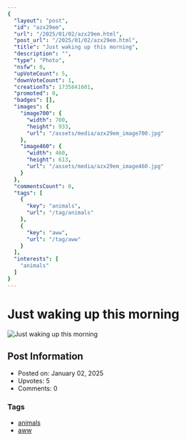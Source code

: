 ```yaml
---
{
  "layout": "post",
  "id": "azx29em",
  "url": "/2025/01/02/azx29em.html",
  "post_url": "/2025/01/02/azx29em.html",
  "title": "Just waking up this morning",
  "description": "",
  "type": "Photo",
  "nsfw": 0,
  "upVoteCount": 5,
  "downVoteCount": 1,
  "creationTs": 1735841601,
  "promoted": 0,
  "badges": [],
  "images": {
    "image700": {
      "width": 700,
      "height": 933,
      "url": "/assets/media/azx29em_image700.jpg"
    },
    "image460": {
      "width": 460,
      "height": 613,
      "url": "/assets/media/azx29em_image460.jpg"
    }
  },
  "commentsCount": 0,
  "tags": [
    {
      "key": "animals",
      "url": "/tag/animals"
    },
    {
      "key": "aww",
      "url": "/tag/aww"
    }
  ],
  "interests": [
    "animals"
  ]
}
---
```


# Just waking up this morning

![Just waking up this morning](/assets/media/azx29em_image700.jpg)

## Post Information

- Posted on: January 02, 2025
- Upvotes: 5
- Comments: 0

### Tags

- [animals](/tag/animals)
- [aww](/tag/aww)
